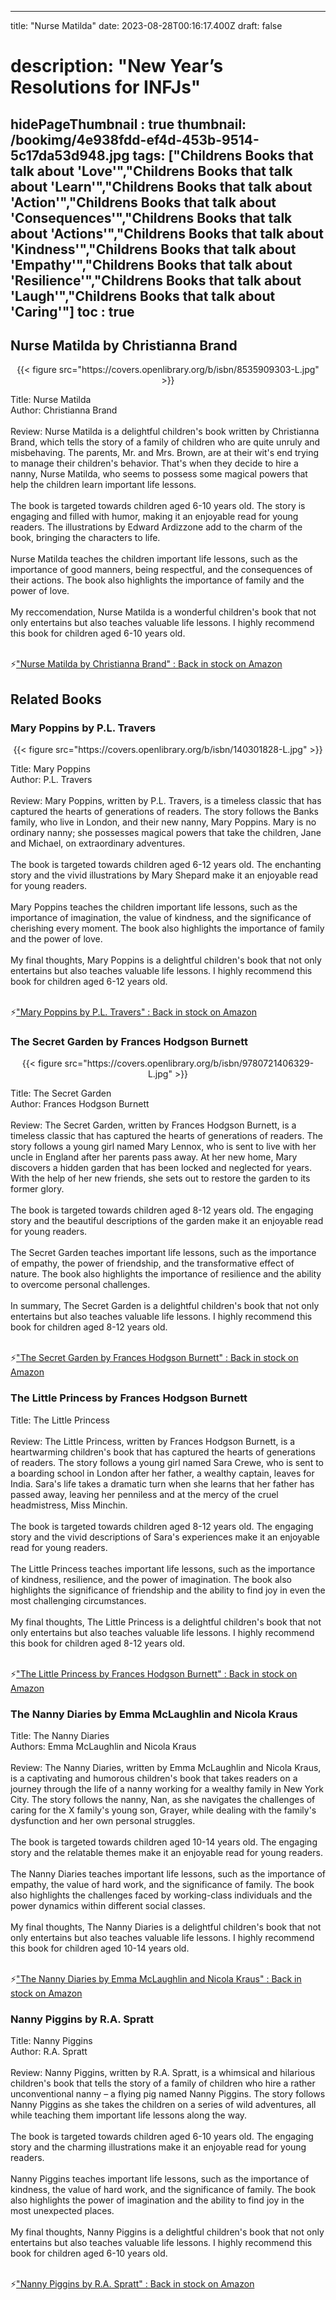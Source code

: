
---
title: "Nurse Matilda"
date: 2023-08-28T00:16:17.400Z
draft: false
# description: "New Year’s Resolutions for INFJs"
hidePageThumbnail : true
thumbnail: /bookimg/4e938fdd-ef4d-453b-9514-5c17da53d948.jpg
tags: ["Childrens Books that talk about 'Love'","Childrens Books that talk about 'Learn'","Childrens Books that talk about 'Action'","Childrens Books that talk about 'Consequences'","Childrens Books that talk about 'Actions'","Childrens Books that talk about 'Kindness'","Childrens Books that talk about 'Empathy'","Childrens Books that talk about 'Resilience'","Childrens Books that talk about 'Laugh'","Childrens Books that talk about 'Caring'"]
toc : true
---
## Nurse Matilda by Christianna Brand

<center>
{{< figure src="https://covers.openlibrary.org/b/isbn/8535909303-L.jpg" >}}
</center>

Title: Nurse Matilda</br>
Author: Christianna Brand</br></br>
Review: Nurse Matilda is a delightful children's book written by Christianna Brand, which tells the story of a family of children who are quite unruly and misbehaving. The parents, Mr. and Mrs. Brown, are at their wit's end trying to manage their children's behavior. That's when they decide to hire a nanny, Nurse Matilda, who seems to possess some magical powers that help the children learn important life lessons.</br></br>
The book is targeted towards children aged 6-10 years old. The story is engaging and filled with humor, making it an enjoyable read for young readers. The illustrations by Edward Ardizzone add to the charm of the book, bringing the characters to life.</br></br>
Nurse Matilda teaches the children important life lessons, such as the importance of good manners, being respectful, and the consequences of their actions. The book also highlights the importance of family and the power of love.</br></br>
My reccomendation, Nurse Matilda is a wonderful children's book that not only entertains but also teaches valuable life lessons. I highly recommend this book for children aged 6-10 years old.</br></br>

<p>⚡<a id="aflink" href="https://www.amazon.com/gp/search?ie=UTF8&tag=klayu00-20&linkCode=ur2&linkId=6639bed89a8ad8dd2705e40644eb43d3&camp=1789&creative=9325&index=books&keywords=Nurse Matilda by Christianna Brand" class="one" target="_blank" title='"Nurse Matilda by Christianna Brand" : Back in stock on Amazon'>"Nurse Matilda by Christianna Brand" : Back in stock on Amazon</a></p>

## Related Books
### Mary Poppins by P.L. Travers
<center>
{{< figure src="https://covers.openlibrary.org/b/isbn/140301828-L.jpg" >}}
</center>

Title: Mary Poppins</br>
Author: P.L. Travers</br></br>
Review: Mary Poppins, written by P.L. Travers, is a timeless classic that has captured the hearts of generations of readers. The story follows the Banks family, who live in London, and their new nanny, Mary Poppins. Mary is no ordinary nanny; she possesses magical powers that take the children, Jane and Michael, on extraordinary adventures.</br></br>
The book is targeted towards children aged 6-12 years old. The enchanting story and the vivid illustrations by Mary Shepard make it an enjoyable read for young readers.</br></br>
Mary Poppins teaches the children important life lessons, such as the importance of imagination, the value of kindness, and the significance of cherishing every moment. The book also highlights the importance of family and the power of love.</br></br>
My final thoughts, Mary Poppins is a delightful children's book that not only entertains but also teaches valuable life lessons. I highly recommend this book for children aged 6-12 years old.</br></br>

<p>⚡<a id="aflink" href="https://www.amazon.com/gp/search?ie=UTF8&tag=klayu00-20&linkCode=ur2&linkId=6639bed89a8ad8dd2705e40644eb43d3&camp=1789&creative=9325&index=books&keywords=Mary Poppins by P.L. Travers" class="one" target="_blank" title='"Mary Poppins by P.L. Travers" : Back in stock on Amazon'>"Mary Poppins by P.L. Travers" : Back in stock on Amazon</a></p>

### The Secret Garden by Frances Hodgson Burnett
<center>
{{< figure src="https://covers.openlibrary.org/b/isbn/9780721406329-L.jpg" >}}
</center>

Title: The Secret Garden</br>
Author: Frances Hodgson Burnett</br></br>
Review: The Secret Garden, written by Frances Hodgson Burnett, is a timeless classic that has captured the hearts of generations of readers. The story follows a young girl named Mary Lennox, who is sent to live with her uncle in England after her parents pass away. At her new home, Mary discovers a hidden garden that has been locked and neglected for years. With the help of her new friends, she sets out to restore the garden to its former glory.</br></br>
The book is targeted towards children aged 8-12 years old. The engaging story and the beautiful descriptions of the garden make it an enjoyable read for young readers.</br></br>
The Secret Garden teaches important life lessons, such as the importance of empathy, the power of friendship, and the transformative effect of nature. The book also highlights the importance of resilience and the ability to overcome personal challenges.</br></br>
In summary, The Secret Garden is a delightful children's book that not only entertains but also teaches valuable life lessons. I highly recommend this book for children aged 8-12 years old.</br></br>

<p>⚡<a id="aflink" href="https://www.amazon.com/gp/search?ie=UTF8&tag=klayu00-20&linkCode=ur2&linkId=6639bed89a8ad8dd2705e40644eb43d3&camp=1789&creative=9325&index=books&keywords=The Secret Garden by Frances Hodgson Burnett" class="one" target="_blank" title='"The Secret Garden by Frances Hodgson Burnett" : Back in stock on Amazon'>"The Secret Garden by Frances Hodgson Burnett" : Back in stock on Amazon</a></p>

### The Little Princess by Frances Hodgson Burnett
Title: The Little Princess</br></br>
Review: The Little Princess, written by Frances Hodgson Burnett, is a heartwarming children's book that has captured the hearts of generations of readers. The story follows a young girl named Sara Crewe, who is sent to a boarding school in London after her father, a wealthy captain, leaves for India. Sara's life takes a dramatic turn when she learns that her father has passed away, leaving her penniless and at the mercy of the cruel headmistress, Miss Minchin.</br></br>
The book is targeted towards children aged 8-12 years old. The engaging story and the vivid descriptions of Sara's experiences make it an enjoyable read for young readers.</br></br>
The Little Princess teaches important life lessons, such as the importance of kindness, resilience, and the power of imagination. The book also highlights the significance of friendship and the ability to find joy in even the most challenging circumstances.</br></br>
My final thoughts, The Little Princess is a delightful children's book that not only entertains but also teaches valuable life lessons. I highly recommend this book for children aged 8-12 years old.</br></br>

<p>⚡<a id="aflink" href="https://www.amazon.com/gp/search?ie=UTF8&tag=klayu00-20&linkCode=ur2&linkId=6639bed89a8ad8dd2705e40644eb43d3&camp=1789&creative=9325&index=books&keywords=The Little Princess by Frances Hodgson Burnett" class="one" target="_blank" title='"The Little Princess by Frances Hodgson Burnett" : Back in stock on Amazon'>"The Little Princess by Frances Hodgson Burnett" : Back in stock on Amazon</a></p>

### The Nanny Diaries by Emma McLaughlin and Nicola Kraus
Title: The Nanny Diaries</br>
Authors: Emma McLaughlin and Nicola Kraus</br></br>
Review: The Nanny Diaries, written by Emma McLaughlin and Nicola Kraus, is a captivating and humorous children's book that takes readers on a journey through the life of a nanny working for a wealthy family in New York City. The story follows the nanny, Nan, as she navigates the challenges of caring for the X family's young son, Grayer, while dealing with the family's dysfunction and her own personal struggles.</br></br>
The book is targeted towards children aged 10-14 years old. The engaging story and the relatable themes make it an enjoyable read for young readers.</br></br>
The Nanny Diaries teaches important life lessons, such as the importance of empathy, the value of hard work, and the significance of family. The book also highlights the challenges faced by working-class individuals and the power dynamics within different social classes.</br></br>
My final thoughts, The Nanny Diaries is a delightful children's book that not only entertains but also teaches valuable life lessons. I highly recommend this book for children aged 10-14 years old.</br></br>

<p>⚡<a id="aflink" href="https://www.amazon.com/gp/search?ie=UTF8&tag=klayu00-20&linkCode=ur2&linkId=6639bed89a8ad8dd2705e40644eb43d3&camp=1789&creative=9325&index=books&keywords=The Nanny Diaries by Emma McLaughlin and Nicola Kraus" class="one" target="_blank" title='"The Nanny Diaries by Emma McLaughlin and Nicola Kraus" : Back in stock on Amazon'>"The Nanny Diaries by Emma McLaughlin and Nicola Kraus" : Back in stock on Amazon</a></p>

### Nanny Piggins by R.A. Spratt
Title: Nanny Piggins</br>
Author: R.A. Spratt</br></br>
Review: Nanny Piggins, written by R.A. Spratt, is a whimsical and hilarious children's book that tells the story of a family of children who hire a rather unconventional nanny – a flying pig named Nanny Piggins. The story follows Nanny Piggins as she takes the children on a series of wild adventures, all while teaching them important life lessons along the way.</br></br>
The book is targeted towards children aged 6-10 years old. The engaging story and the charming illustrations make it an enjoyable read for young readers.</br></br>
Nanny Piggins teaches important life lessons, such as the importance of kindness, the value of hard work, and the significance of family. The book also highlights the power of imagination and the ability to find joy in the most unexpected places.</br></br>
My final thoughts, Nanny Piggins is a delightful children's book that not only entertains but also teaches valuable life lessons. I highly recommend this book for children aged 6-10 years old.</br></br>

<p>⚡<a id="aflink" href="https://www.amazon.com/gp/search?ie=UTF8&tag=klayu00-20&linkCode=ur2&linkId=6639bed89a8ad8dd2705e40644eb43d3&camp=1789&creative=9325&index=books&keywords=Nanny Piggins by R.A. Spratt" class="one" target="_blank" title='"Nanny Piggins by R.A. Spratt" : Back in stock on Amazon'>"Nanny Piggins by R.A. Spratt" : Back in stock on Amazon</a></p>

